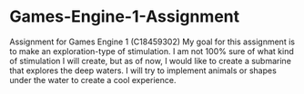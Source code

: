 # Games-Engine-1-Assignment
Assignment for Games Engine 1 (C18459302)
My goal for this assignment is to make an exploration-type of stimulation. I am not 100% sure of what kind of stimulation I will create, but as of now, I would like to create a submarine that explores the deep waters. I will try to implement animals or shapes under the water to create a cool experience.
